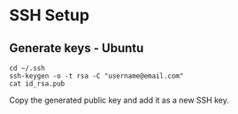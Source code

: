 # SSH Setup

## Generate keys - Ubuntu

```
cd ~/.ssh
ssh-keygen -o -t rsa -C "username@email.com"
cat id_rsa.pub
```

Copy the generated public key and add it as a new SSH key.